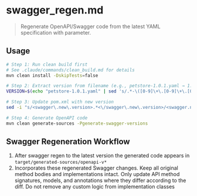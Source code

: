 # swagger_regen.md

> Regenerate OpenAPI/Swagger code from the latest YAML specification with parameter.

## Usage

```bash
# Step 1: Run clean build first
# See .claude/commands/clean_build.md for details
mvn clean install -DskipTests=false

# Step 2: Extract version from filename (e.g., petstore-1.0.1.yaml → 1.0.1)
VERSION=$(echo "petstore-1.0.1.yaml" | sed 's/.*-\([0-9]\+\.[0-9]\+\.[0-9]\+\)\.yaml/\1/')

# Step 3: Update pom.xml with new version
sed -i "s/<swagger\.new\.version>.*<\/swagger\.new\.version>/<swagger.new.version>$VERSION<\/swagger.new.version>/" pom.xml

# Step 4: Generate OpenAPI code
mvn clean generate-sources -Pgenerate-swagger-versions
```

## Swagger Regeneration Workflow

1. After swagger regen to the latest version the generated code appears in `target/generated-sources/openapi-v*`
2. Incorporates these regenerated Swagger changes. Keep all original method bodies and implementations intact. Only update API method signatures, models, and annotations where they differ according to the diff. Do not remove any custom logic from implementation classes
